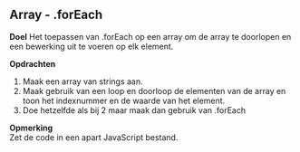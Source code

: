 ## Array - .forEach
**Doel**
Het toepassen van .forEach op een array om de array te doorlopen en een bewerking uit te voeren op elk element.

**Opdrachten**
1. Maak een array van strings aan.
2. Maak gebruik van een loop en doorloop de
   elementen van de array en toon het indexnummer
   en de waarde van het element. 
3. Doe hetzelfde als bij 2 maar maak dan gebruik van .forEach

**Opmerking**  
Zet de code in een apart JavaScript bestand.